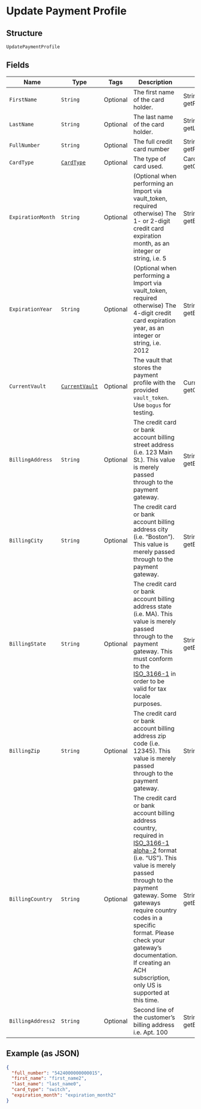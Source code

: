 
# Update Payment Profile

## Structure

`UpdatePaymentProfile`

## Fields

| Name | Type | Tags | Description | Getter | Setter |
|  --- | --- | --- | --- | --- | --- |
| `FirstName` | `String` | Optional | The first name of the card holder. | String getFirstName() | setFirstName(String firstName) |
| `LastName` | `String` | Optional | The last name of the card holder. | String getLastName() | setLastName(String lastName) |
| `FullNumber` | `String` | Optional | The full credit card number | String getFullNumber() | setFullNumber(String fullNumber) |
| `CardType` | [`CardType`](../../doc/models/card-type.md) | Optional | The type of card used. | CardType getCardType() | setCardType(CardType cardType) |
| `ExpirationMonth` | `String` | Optional | (Optional when performing an Import via vault_token, required otherwise) The 1- or 2-digit credit card expiration month, as an integer or string, i.e. 5 | String getExpirationMonth() | setExpirationMonth(String expirationMonth) |
| `ExpirationYear` | `String` | Optional | (Optional when performing a Import via vault_token, required otherwise) The 4-digit credit card expiration year, as an integer or string, i.e. 2012 | String getExpirationYear() | setExpirationYear(String expirationYear) |
| `CurrentVault` | [`CurrentVault`](../../doc/models/current-vault.md) | Optional | The vault that stores the payment profile with the provided `vault_token`. Use `bogus` for testing. | CurrentVault getCurrentVault() | setCurrentVault(CurrentVault currentVault) |
| `BillingAddress` | `String` | Optional | The credit card or bank account billing street address (i.e. 123 Main St.). This value is merely passed through to the payment gateway. | String getBillingAddress() | setBillingAddress(String billingAddress) |
| `BillingCity` | `String` | Optional | The credit card or bank account billing address city (i.e. “Boston”). This value is merely passed through to the payment gateway. | String getBillingCity() | setBillingCity(String billingCity) |
| `BillingState` | `String` | Optional | The credit card or bank account billing address state (i.e. MA). This value is merely passed through to the payment gateway. This must conform to the [ISO_3166-1](https://en.wikipedia.org/wiki/ISO_3166-1#Current_codes) in order to be valid for tax locale purposes. | String getBillingState() | setBillingState(String billingState) |
| `BillingZip` | `String` | Optional | The credit card or bank account billing address zip code (i.e. 12345). This value is merely passed through to the payment gateway. | String getBillingZip() | setBillingZip(String billingZip) |
| `BillingCountry` | `String` | Optional | The credit card or bank account billing address country, required in [ISO_3166-1 alpha-2](https://en.wikipedia.org/wiki/ISO_3166-1_alpha-2) format (i.e. “US”). This value is merely passed through to the payment gateway. Some gateways require country codes in a specific format. Please check your gateway’s documentation. If creating an ACH subscription, only US is supported at this time. | String getBillingCountry() | setBillingCountry(String billingCountry) |
| `BillingAddress2` | `String` | Optional | Second line of the customer’s billing address i.e. Apt. 100 | String getBillingAddress2() | setBillingAddress2(String billingAddress2) |

## Example (as JSON)

```json
{
  "full_number": "5424000000000015",
  "first_name": "first_name2",
  "last_name": "last_name0",
  "card_type": "switch",
  "expiration_month": "expiration_month2"
}
```

